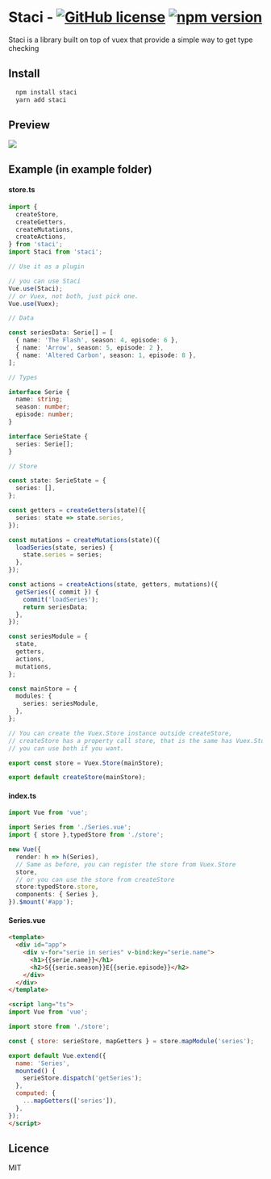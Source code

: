 # Staci - [![GitHub license](https://img.shields.io/badge/license-MIT-blue.svg)](https://github.com/joelmut/staci/blob/master/LICENSE) [![npm version](https://img.shields.io/npm/v/staci.svg)](https://www.npmjs.com/package/staci)

Staci is a library built on top of vuex that provide a simple way to get type checking

## Install

```bash
  npm install staci
  yarn add staci
```

## Preview

![](https://i.imgur.com/ttAYj2j.gif)

## Example (in example folder)

#### store.ts

```typescript
import {
  createStore,
  createGetters,
  createMutations,
  createActions,
} from 'staci';
import Staci from 'staci';

// Use it as a plugin

// you can use Staci
Vue.use(Staci);
// or Vuex, not both, just pick one.
Vue.use(Vuex);

// Data

const seriesData: Serie[] = [
  { name: 'The Flash', season: 4, episode: 6 },
  { name: 'Arrow', season: 5, episode: 2 },
  { name: 'Altered Carbon', season: 1, episode: 8 },
];

// Types

interface Serie {
  name: string;
  season: number;
  episode: number;
}

interface SerieState {
  series: Serie[];
}

// Store

const state: SerieState = {
  series: [],
};

const getters = createGetters(state)({
  series: state => state.series,
});

const mutations = createMutations(state)({
  loadSeries(state, series) {
    state.series = series;
  },
});

const actions = createActions(state, getters, mutations)({
  getSeries({ commit }) {
    commit('loadSeries');
    return seriesData;
  },
});

const seriesModule = {
  state,
  getters,
  actions,
  mutations,
};

const mainStore = {
  modules: {
    series: seriesModule,
  },
};

// You can create the Vuex.Store instance outside createStore,
// createStore has a property call store, that is the same has Vuex.Store but two diferent instances,
// you can use both if you want.

export const store = Vuex.Store(mainStore);

export default createStore(mainStore);
```

#### index.ts

```typescript
import Vue from 'vue';

import Series from './Series.vue';
import { store },typedStore from './store';

new Vue({
  render: h => h(Series),
  // Same as before, you can register the store from Vuex.Store
  store,
  // or you can use the store from createStore
  store:typedStore.store,
  components: { Series },
}).$mount('#app');
```

#### Series.vue

```html
<template>
  <div id="app">
    <div v-for="serie in series" v-bind:key="serie.name">
      <h1>{{serie.name}}</h1>
      <h2>S{{serie.season}}E{{serie.episode}}</h2>
    </div>
  </div>
</template>

<script lang="ts">
import Vue from 'vue';

import store from './store';

const { store: serieStore, mapGetters } = store.mapModule('series');

export default Vue.extend({
  name: 'Series',
  mounted() {
    serieStore.dispatch('getSeries');
  },
  computed: {
    ...mapGetters(['series']),
  },
});
</script>
```

## Licence

MIT
